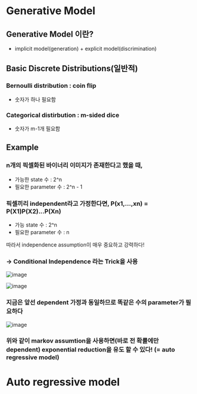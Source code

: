 # Generative Model
## Generative Model 이란?
- implicit model(generation) + explicit model(discrimination)

## Basic Discrete Distributions(일반적)

### Bernoulli distribution : coin flip
 - 숫자가 하나 필요함
 
### Categorical distirbution : m-sided dice
 - 숫자가 m-1개 필요함

## Example
### n개의 픽셀화된 바이너리 이미지가 존재한다고 했을 때, 
 - 가능한 state 수 : 2^n
 - 필요한 parameter 수 : 2^n - 1 

### 픽셀끼리 independent라고 가정한다면, P(x1,...,xn) = P(X1)P(X2)...P(Xn)

 - 가능 state 수 : 2^n
 - 필요한 parameter 수 : n
 
 따라서 independence assumption이 매우 중요하고 강력하다!
 
### -> Conditional Independence 라는 Trick을 사용
![image](https://user-images.githubusercontent.com/43736669/107911585-3cc62080-6fa0-11eb-8580-fdf1fdb2cbb9.png)

![image](https://user-images.githubusercontent.com/43736669/107911778-8b73ba80-6fa0-11eb-94ca-667f7c74c41e.png)
### 지금은 앞선 dependent 가정과 동일하므로 똑같은 수의 parameter가 필요하다
![image](https://user-images.githubusercontent.com/43736669/107912032-11900100-6fa1-11eb-9d52-25069846d309.png)
### 위와 같이 markov assumtion을 사용하면(바로 전 확률에만 dependent) exponential reduction을 유도 할 수 있다! (= auto regressive model)

# Auto regressive model
